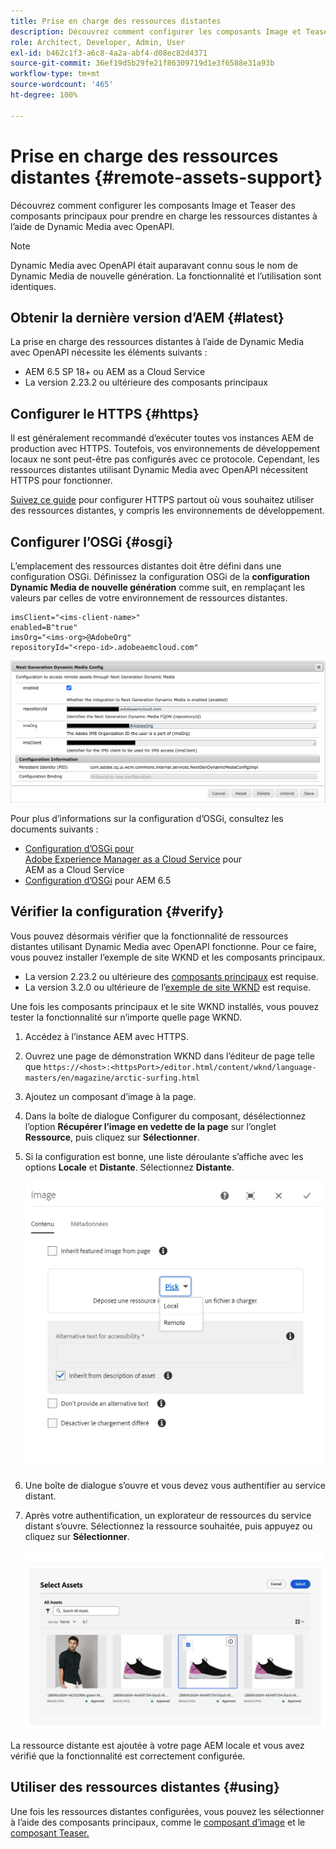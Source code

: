 ```yaml
---
title: Prise en charge des ressources distantes
description: Découvrez comment configurer les composants Image et Teaser des composants principaux pour prendre en charge les ressources distantes à l’aide de Dynamic Media avec OpenAPI.
role: Architect, Developer, Admin, User
exl-id: b462c1f3-a6c8-4a2a-abf4-d08ec82d4371
source-git-commit: 36ef19d5b29fe21f86309719d1e3f6588e31a93b
workflow-type: tm+mt
source-wordcount: '465'
ht-degree: 100%

---
```



# Prise en charge des ressources distantes {#remote-assets-support}

Découvrez comment configurer les composants Image et Teaser des composants principaux pour prendre en charge les ressources distantes à l’aide de Dynamic Media avec OpenAPI.

>[!NOTE]
>
>Dynamic Media avec OpenAPI était auparavant connu sous le nom de Dynamic Media de nouvelle génération. La fonctionnalité et l’utilisation sont identiques.

## Obtenir la dernière version d’AEM {#latest}

La prise en charge des ressources distantes à l’aide de Dynamic Media avec OpenAPI nécessite les éléments suivants :

* AEM 6.5 SP 18+ ou AEM as a Cloud Service
* La version 2.23.2 ou ultérieure des composants principaux

## Configurer le HTTPS {#https}

Il est généralement recommandé d’exécuter toutes vos instances AEM de production avec HTTPS. Toutefois, vos environnements de développement locaux ne sont peut-être pas configurés avec ce protocole. Cependant, les ressources distantes utilisant Dynamic Media avec OpenAPI nécessitent HTTPS pour fonctionner.

[Suivez ce guide](https://experienceleague.adobe.com/docs/experience-manager-learn/foundation/security/use-the-ssl-wizard.html?lang=fr) pour configurer HTTPS partout où vous souhaitez utiliser des ressources distantes, y compris les environnements de développement.

## Configurer l’OSGi {#osgi}

L’emplacement des ressources distantes doit être défini dans une configuration OSGi. Définissez la configuration OSGi de la **configuration Dynamic Media de nouvelle génération** comme suit, en remplaçant les valeurs par celles de votre environnement de ressources distantes.

```text
imsClient="<ims-client-name>"
enabled=B"true"
imsOrg="<ims-org>@AdobeOrg"
repositoryId="<repo-id>.adobeaemcloud.com"
```

![Fenêtre de configuration OSGi de la configuration Dynamic Media de nouvelle génération](/help/assets/remote-assets-osgi.png)

Pour plus d’informations sur la configuration d’OSGi, consultez les documents suivants :

* [Configuration d’OSGi pour Adobe Experience Manager as a Cloud Service](https://experienceleague.adobe.com/docs/experience-manager-cloud-service/content/implementing/deploying/configuring-osgi.html) pour AEM as a Cloud Service
* [Configuration d’OSGi](https://experienceleague.adobe.com/docs/experience-manager-65/deploying/configuring/configuring-osgi.html?lang=fr) pour AEM 6.5

## Vérifier la configuration {#verify}

Vous pouvez désormais vérifier que la fonctionnalité de ressources distantes utilisant Dynamic Media avec OpenAPI fonctionne. Pour ce faire, vous pouvez installer l’exemple de site WKND et les composants principaux.

* La version 2.23.2 ou ultérieure des [composants principaux](https://github.com/adobe/aem-core-wcm-components/releases/download/core.wcm.components.reactor-2.23.2/core.wcm.components.all-2.23.2.zip) est requise.
* La version 3.2.0 ou ultérieure de l’[exemple de site WKND](https://github.com/adobe/aem-guides-wknd/releases/download/aem-guides-wknd-3.2.0/aem-guides-wknd.all-3.2.0-classic.zip) est requise.

Une fois les composants principaux et le site WKND installés, vous pouvez tester la fonctionnalité sur n’importe quelle page WKND.

1. Accédez à l’instance AEM avec HTTPS.

1. Ouvrez une page de démonstration WKND dans l’éditeur de page telle que `https://<host>:<httpsPort>/editor.html/content/wknd/language-masters/en/magazine/arctic-surfing.html`

1. Ajoutez un composant d’image à la page.

1. Dans la boîte de dialogue Configurer du composant, désélectionnez l’option **Récupérer l’image en vedette de la page** sur l’onglet **Ressource**, puis cliquez sur **Sélectionner**.

1. Si la configuration est bonne, une liste déroulante s’affiche avec les options **Locale** et **Distante**. Sélectionnez **Distante**.

   ![Options de sélection distante et locale pour la sélection d’images](/help/assets/remote-asset-selection.png)

1. Une boîte de dialogue s’ouvre et vous devez vous authentifier au service distant.

1. Après votre authentification, un explorateur de ressources du service distant s’ouvre. Sélectionnez la ressource souhaitée, puis appuyez ou cliquez sur **Sélectionner**.

   ![Sélection d’une ressource distante](/help/assets/remote-asset-picker.png)

La ressource distante est ajoutée à votre page AEM locale et vous avez vérifié que la fonctionnalité est correctement configurée.

## Utiliser des ressources distantes {#using}

Une fois les ressources distantes configurées, vous pouvez les sélectionner à l’aide des composants principaux, comme le [composant d’image](/help/components/image.md) et le [composant Teaser.](/help/components/teaser.md)
